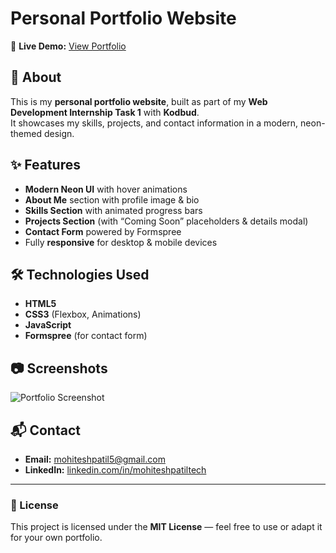 # Personal Portfolio Website

🚀 **Live Demo:** [View Portfolio](https://super-cuchufli-c0559c.netlify.app)

## 📌 About
This is my **personal portfolio website**, built as part of my **Web Development Internship Task 1** with **Kodbud**.  
It showcases my skills, projects, and contact information in a modern, neon-themed design.

## ✨ Features
- **Modern Neon UI** with hover animations  
- **About Me** section with profile image & bio  
- **Skills Section** with animated progress bars  
- **Projects Section** (with “Coming Soon” placeholders & details modal)  
- **Contact Form** powered by Formspree  
- Fully **responsive** for desktop & mobile devices

## 🛠️ Technologies Used
- **HTML5**
- **CSS3** (Flexbox, Animations)
- **JavaScript**
- **Formspree** (for contact form)

## 📷 Screenshots
![Portfolio Screenshot](assets/screenshot.png)

## 📬 Contact
- **Email:** [mohiteshpatil5@gmail.com](mailto:mohiteshpatil5@gmail.com)  
- **LinkedIn:** [linkedin.com/in/mohiteshpatiltech](https://www.linkedin.com/in/mohiteshpatiltech)  

---

### 📄 License
This project is licensed under the **MIT License** — feel free to use or adapt it for your own portfolio.
